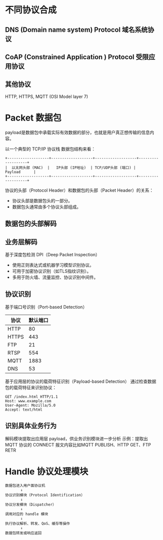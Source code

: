 # 不同协议合成

## DNS (Domain name system) Protocol 域名系统协议

## CoAP (Constrained Application ) Protocol 受限应用协议

## 其他协议

HTTP, HTTPS, MQTT (OSI Model layer 7)

# Packet 数据包

payload是数据包中承载实际有效数据的部分，也就是用户真正想传输的信息内容。

以一个典型的 TCP/IP 协议栈 数据包结构来看：

```
+-------------------+-------------------+-------------------+-------------------+
|  以太网头部 (MAC)  |   IP头部 (IP地址)  | TCP/UDP头部 (端口) |      Payload      |
+-------------------+-------------------+-------------------+-------------------+
```

协议的头部（Protocol Header）和数据包的头部（Packet Header）的关系：  
* 协议头部是数据包头的一部分。
* 数据包头通常由多个协议头部组成。

## 数据包的头部解码

## 业务层解码

基于深度包检测 DPI（Deep Packet Inspection）
* 使用正则表达式或机器学习模型识别协议。
* 可用于加密协议识别（如TLS指纹识别）。
* 多用于防火墙、流量监控、协议识别中间件。

## 协议识别

基于端口号识别（Port-based Detection）

| 协议	| 默认端口	|
| ------ | ----------|
| HTTP | 80 |
| HTTPS |	443	|
| FTP	| 21 |
| RTSP | 554	|
| MQTT |	1883 |
| DNS	| 53	|


基于应用层的协议的载荷特征识别（Payload-based Detection）
通过检查数据包的载荷特征来识别协议：

```
GET /index.html HTTP/1.1
Host: www.example.com
User-Agent: Mozilla/5.0
Accept: text/html
```

## 识别具体业务行为

解码模块提取出应用层 payload，供业务识别模块进一步分析
示例：提取出 MQTT 协议的 CONNECT 报文内容比如MQTT PUBLISH、HTTP GET、FTP RETR

# Handle 协议处理模块

```
数据包进入用户面协议机
       ↓
协议识别模块（Protocol Identification）
       ↓
协议分发模块（Dispatcher）
       ↓
调用对应的 handle 模块
       ↓
执行协议解析、转发、QoS、缓存等操作
       ↓
数据包转发或响应返回
```